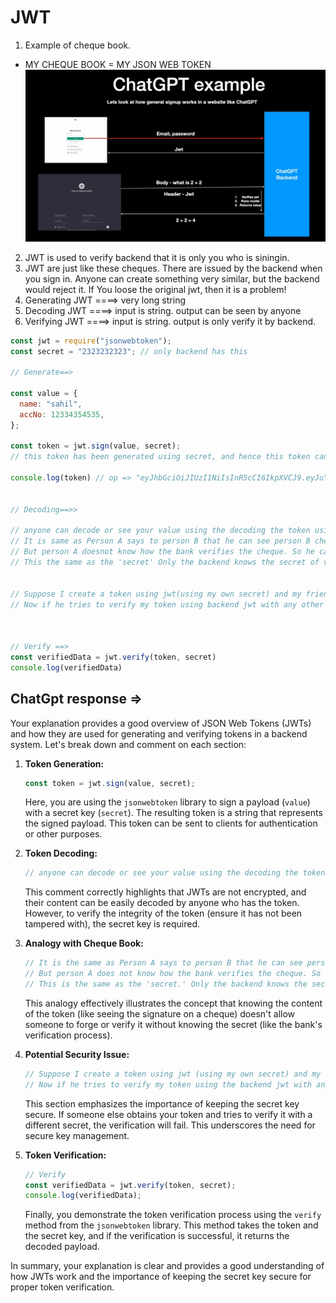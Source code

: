 # JWT

1. Example of cheque book.
 - MY CHEQUE BOOK = MY JSON WEB TOKEN
![Image](image.png)
2. JWT is used to verify backend that it is only you who is siningin.
3. JWT are just like these cheques. There are issued by the backend when you sign in. Anyone can create something very similar, but the backend would reject it. If You loose the original jwt, then it is a problem! 
4. Generating JWT ====> very long string
5. Decoding JWT ====> input is string. output can be seen by anyone
6. Verifying JWT ====> input is string. output is only verify it by backend.

```javascript
const jwt = require("jsonwebtoken");
const secret = "2323232323"; // only backend has this

// Generate==>

const value = {
  name: "sahil",
  accNo: 12334354535,
};

const token = jwt.sign(value, secret);
// this token has been generated using secret, and hence this token can only be verifide using this secret

console.log(token) // op => "eyJhbGciOiJIUzI1NiIsInR5cCI6IkpXVCJ9.eyJuYW1lIjoic2FoaWwiLCJhY2NObyI6MTIzMzQzNTQ1MzUsImlhdCI6MTcwNDYzNDUzMX0.urWnnM5_ZzhlaA_ncTdCbnaG4vfllHBfYuQMmTfuSz4"


// Decoding==>>

// anyone can decode or see your value using the decoding the token using https://jwt.io/ 
// It is same as Person A says to person B that he can see person B cheque book and its sign.
// But person A doesnot know how the bank verifies the cheque. So he can get stuck.
// This the same as the 'secret' Only the backend knows the secret of verifying the token.


// Suppose I create a token using jwt(using my own secret) and my friend goes to jwt.io and see the details on that token.
// Now if he tries to verify my token using backend jwt with any other key(secret) the backend would not verify it and will give error.



// Verify ==>
const verifiedData = jwt.verify(token, secret)
console.log(verifiedData)
```

## ChatGpt response =>
Your explanation provides a good overview of JSON Web Tokens (JWTs) and how they are used for generating and verifying tokens in a backend system. Let's break down and comment on each section:

1. **Token Generation:**
   
   ```javascript
   const token = jwt.sign(value, secret);
   ```

   Here, you are using the `jsonwebtoken` library to sign a payload (`value`) with a secret key (`secret`). The resulting token is a string that represents the signed payload. This token can be sent to clients for authentication or other purposes.

2. **Token Decoding:**
   
   ```javascript
   // anyone can decode or see your value using the decoding the token using https://jwt.io/
   ```

   This comment correctly highlights that JWTs are not encrypted, and their content can be easily decoded by anyone who has the token. However, to verify the integrity of the token (ensure it has not been tampered with), the secret key is required.

3. **Analogy with Cheque Book:**
   
   ```javascript
   // It is the same as Person A says to person B that he can see person B's cheque book and its sign.
   // But person A does not know how the bank verifies the cheque. So he can get stuck.
   // This is the same as the 'secret.' Only the backend knows the secret of verifying the token.
   ```

   This analogy effectively illustrates the concept that knowing the content of the token (like seeing the signature on a cheque) doesn't allow someone to forge or verify it without knowing the secret (like the bank's verification process).

4. **Potential Security Issue:**
   
   ```javascript
   // Suppose I create a token using jwt (using my own secret) and my friend goes to jwt.io and sees the details of that token.
   // Now if he tries to verify my token using the backend jwt with any other key (secret), the backend would not verify it and will give an error.
   ```

   This section emphasizes the importance of keeping the secret key secure. If someone else obtains your token and tries to verify it with a different secret, the verification will fail. This underscores the need for secure key management.

5. **Token Verification:**
   
   ```javascript
   // Verify
   const verifiedData = jwt.verify(token, secret);
   console.log(verifiedData);
   ```

   Finally, you demonstrate the token verification process using the `verify` method from the `jsonwebtoken` library. This method takes the token and the secret key, and if the verification is successful, it returns the decoded payload.

In summary, your explanation is clear and provides a good understanding of how JWTs work and the importance of keeping the secret key secure for proper token verification.
